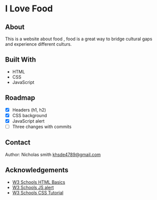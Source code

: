 # I Love Food

## About

This is a website about food , food is a great way to bridge cultural gaps and experience different culturs.

## Built With

* HTML
* CSS
* JavaScript

## Roadmap

- [x] Headers (h1, h2)
- [x] CSS background
- [x] JavaScript alert
- [ ] Three changes with commits

## Contact

Author: Nicholas smith khsde4789@gmail.com

## Acknowledgements

* [W3 Schools HTML Basics](https://www.w3schools.com/html/html_basic.asp)
* [W3 Schools JS alert](https://www.w3schools.com/jsref/met_win_alert.asp)
* [W3 Schools CSS Tutorial](https://www.w3schools.com/css/default.asp)